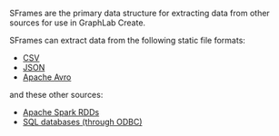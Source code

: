 SFrames are the primary data structure for extracting data from other sources for use in GraphLab Create.

SFrames can extract data from the following static file formats:

* [CSV](https://dato.com/products/create/docs/generated/graphlab.SFrame.read_csv.html#graphlab.SFrame.read_csv)
* [JSON](https://dato.com/products/create/docs/generated/graphlab.SFrame.read_csv.html#graphlab.SFrame.read_csv)
* [Apache Avro](https://dato.com/products/create/docs/generated/graphlab.SArray.from_avro.html#graphlab.SArray.from_avro)

and these other sources:

* [Apache Spark RDDs](spark_integration.md)
* [SQL databases (through ODBC)](odbc_integration.md)
